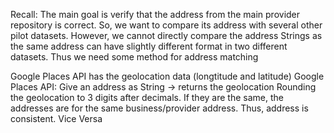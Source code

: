 Recall: The main goal is verify that the address from the main provider repository is correct. 
So, we want to compare its address with several other pilot datasets.
However, we cannot directly compare the address Strings as the same address can have slightly different format in two different datasets. 
Thus we need some method for address matching

Google Places API has the geolocation data (longtitude and latitude)
Google Places API: Give an address as String -> returns the geolocation
Rounding the geolocation to 3 digits after decimals. 
If they are the same, the addresses are for the same business/provider address. Thus, address is consistent. Vice Versa

